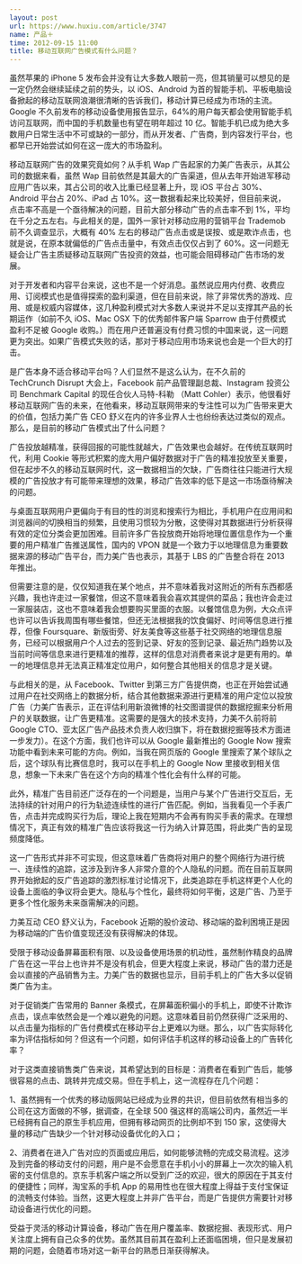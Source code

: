 ```yaml
---
layout: post
url: https://www.huxiu.com/article/3747
name: 产品＋
time: 2012-09-15 11:00
title: 移动互联网广告模式有什么问题？
---
```

虽然苹果的 iPhone 5 发布会并没有让大多数人眼前一亮，但其销量可以想见的是一定仍然会继续延续之前的势头，以 iOS、Android 为首的智能手机、平板电脑设备掀起的移动互联网浪潮很清晰的告诉我们，移动计算已经成为市场的主流。Google 不久前发布的移动设备使用报告显示，64%的用户每天都会使用智能手机访问互联网，而中国的手机数量也有望在明年超过 10 亿。智能手机已成为绝大多数用户日常生活中不可或缺的一部分，而从开发者、广告商，到内容发行平台，也都早已开始尝试如何在这一庞大的市场盈利。

移动互联网广告的效果究竟如何？从手机 Wap 广告起家的力美广告表示，从其公司的数据来看，虽然 Wap 目前依然是其最大的广告渠道，但从去年开始进军移动应用广告以来，其占公司的收入比重已经显著上升，现 iOS 平台占 30%、Android 平台占 20%、iPad 占 10%。这一数据看起来比较美好，但目前来说，点击率不高是一个亟待解决的问题，目前大部分移动广告的点击率不到 1%，平均在千分之五左右。与此相关的是，国外一家针对移动应用的营销平台 Trademob 前不久调查显示，大概有 40% 左右的移动广告点击或是误按、或是欺诈点击，也就是说，在原本就偏低的广告点击量中，有效点击仅仅占到了 60%。这一问题无疑会让广告主质疑移动互联网广告投资的效益，也可能会阻碍移动广告市场的发展。

对于开发者和内容平台来说，这也不是一个好消息。虽然说应用内付费、收费应用、订阅模式也是值得探索的盈利渠道，但在目前来说，除了非常优秀的游戏、应用、或是权威内容媒体，这几种盈利模式对大多数人来说并不足以支撑其产品的长期运作（如前不久 iOS、Mac OSX 下的优秀邮件客户端 Sparrow 由于付费模式盈利不足被 Google 收购。）而在用户还普遍没有付费习惯的中国来说，这一问题更为突出。如果广告模式失败的话，那对于移动应用市场来说也会是一个巨大的打击。

是广告本身不适合移动平台吗？人们显然不是这么认为，在不久前的 TechCrunch Disrupt 大会上，Facebook 前产品管理副总裁、Instagram 投资公司 Benchmark Capital 的现任合伙人马特-科勒 （Matt Cohler）表示，他很看好移动互联网广告的未来，在他看来，移动互联网带来的专注性可以为广告带来更大的价值，包括力美广告 CEO 舒义在内的许多业界人士也纷纷表达过类似的观点。那么，是目前的移动广告模式出了什么问题？

广告投放越精准，获得回报的可能性就越大，广告效果也会越好。在传统互联网时代，利用 Cookie 等形式积累的庞大用户偏好数据对于广告的精准投放至关重要，但在起步不久的移动互联网时代，这一数据相当的欠缺，广告商往往只能进行大规模的广告投放才有可能带来理想的效果，移动广告效率的低下是这一市场亟待解决的问题。

与桌面互联网用户更偏向于有目的性的浏览和搜索行为相比，手机用户在应用间和浏览器间的切换相当的频繁，且使用习惯较为分散，这使得对其数据进行分析获得有效的定位分类会更加困难。目前许多广告投放商开始将地理位置信息作为一个重要的用户精准广告推送属性，国内的 VPON 就是一个致力于以地理信息为重要数据来源的移动广告平台，而力美广告也表示，其基于 LBS 的广告整合将在 2013 年推出。

但需要注意的是，仅仅知道我在某个地点，并不意味着我对这附近的所有东西都感兴趣，我也许走过一家餐馆，但这不意味着我会喜欢其提供的菜品；我也许会走过一家服装店，这也不意味着我会想要购买里面的衣服。以餐馆信息为例，大众点评也许可以告诉我周围有哪些餐馆，但还无法根据我的饮食偏好、时间等信息进行推荐，但像 Foursquare、新版街旁、好友美食等这些基于社交网络的地理信息服务，已经可以根据用户个人过去的签到记录、好友的签到记录、最近热门趋势以及当前时间等信息来进行更精准的推荐，这样的信息对消费者来说才是更有用的。单一的地理信息并无法真正精准定位用户，如何整合其他相关的信息才是关键。

与此相关的是，从 Facebook、Twitter 到第三方广告提供商，也正在开始尝试通过用户在社交网络上的数据分析，结合其他数据来源进行更精准的用户定位以投放广告（力美广告表示，正在评估利用新浪微博的社交图谱提供的数据挖掘来分析用户的关联数据，让广告更精准。这需要的是强大的技术支持，力美不久前将前 Google CTO、亚太区广告产品技术负责人收归旗下，将在数据挖掘等技术方面进一步发力）。在这个方面，我们也许可以从 Google 最新推出的 Google Now 搜索功能中看到未来可能的方向。例如，当我在网页版的 Google 里搜索了某个球队之后，这个球队有比赛信息时，我可以在手机上的 Google Now 里接收到相关信息，想象一下未来广告在这个方向的精准个性化会有什么样的可能。

此外，精准广告目前还广泛存在的一个问题是，当用户与某个广告进行交互后，无法持续的针对用户的行为轨迹连续性的进行广告匹配。例如，当我看见一个手表广告，点击并完成购买行为后，理论上我在短期内不会再有购买手表的需求。在理想情况下，真正有效的精准广告应该将我这一行为纳入计算范围，将此类广告的呈现频度降低。

这一广告形式并非不可实现，但这意味着广告商将对用户的整个网络行为进行统一、连续性的追踪，这涉及到许多人非常介意的个人隐私的问题。而在目前互联网界开始掀起的反广告追踪的激烈标准讨论情况下，此类追踪在手机这样更个人化的设备上面临的争议将会更大。隐私与个性化，最终将如何平衡，这是广告、乃至于更多个性化服务未来亟需解决的问题。

力美互动 CEO 舒义认为，Facebook 近期的股价波动、移动端的盈利困境正是因为移动端的广告价值变现还没有获得解决的体现。

受限于移动设备屏幕面积有限、以及设备使用场景的机动性，虽然制作精良的品牌广告在这一平台上也许并不是没有机会，但更大程度上来说，移动广告的潜力还是会以直接的产品销售为主。力美广告的数据也显示，目前手机上的广告大多以促销类广告为主。

对于促销类广告常用的 Banner 条模式，在屏幕面积偏小的手机上，即使不计欺诈点击，误点率依然会是一个难以避免的问题。这意味着目前仍然获得广泛采用的、以点击量为指标的广告付费模式在移动平台上更难以为继。那么，以广告实际转化率为评估指标如何？但这有一个问题，如何评估手机这样的移动设备上的广告转化率？

对于这类直接销售类广告来说，其希望达到的目标是：消费者在看到广告后，能够很容易的点击、跳转并完成交易。但在手机上，这一流程存在几个问题：

1、虽然拥有一个优秀的移动版网站已经成为业界的共识，但目前依然有相当多的公司在这方面做的不够，据调查，在全球 500 强这样的高端公司内，虽然近一半已经拥有自己的原生手机应用，但拥有移动网页的比例却不到 150 家，这使得大量的移动广告缺少一个针对移动设备优化的入口；

2、消费者在进入广告对应的页面或应用后，如何能够流畅的完成交易流程。这涉及到完备的移动支付的问题，用户是不会愿意在手机小小的屏幕上一次次的输入机密的支付信息的。京东手机客户端之所以受到广泛的欢迎，很大的原因在于其支付的便捷性；同样，淘宝系的手机 App 的易用性也在很大程度上得益于支付宝保证的流畅支付体验。当然，这更大程度上并非广告平台，而是广告提供方需要针对移动设备进行优化的问题。

受益于灵活的移动计算设备，移动广告在用户覆盖率、数据挖掘、表现形式、用户关注度上拥有自己众多的优势。虽然其目前其在盈利上还面临困境，但只是发展初期的问题，会随着市场对这一新平台的熟悉日渐获得解决。

